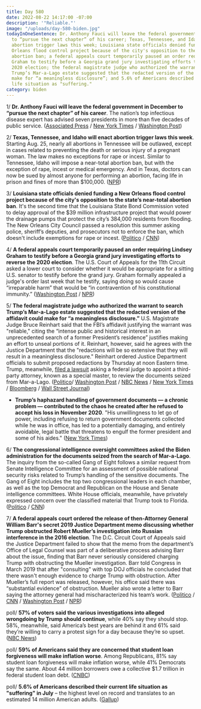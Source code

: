 ```yaml
---
title: Day 580
date: 2022-08-22 14:17:00 -07:00
description: '"Reliable."'
image: "/uploads/day-580-biden.jpg"
todayInOneSentence: Dr. Anthony Fauci will leave the federal government in December
  to “pursue the next chapter” of his career; Texas, Tennessee, and Idaho will enact
  abortion trigger laws this week; Louisiana state officials denied funding a New
  Orleans flood control project because of the city's opposition to the state’s near-total
  abortion ban; a federal appeals court temporarily paused an order requiring Lindsey
  Graham to testify before a Georgia grand jury investigating efforts to reverse the
  2020 election; the federal magistrate judge who authorized the warrant to search
  Trump’s Mar-a-Lago estate suggested that the redacted version of the affidavit could
  make for “a meaningless disclosure”; and 5.6% of Americans described their current
  life situation as "suffering."
category: biden
---
```


1/ **Dr. Anthony Fauci will leave the federal government in December to “pursue the next chapter” of his career**. The nation’s top infectious disease expert has advised seven presidents in more than five decades of public service. ([Associated Press](https://apnews.com/article/anthony-fauci-announces-retirement-7efdacac6a9ff7aa6e2f870b551fe508) / [New York Times](https://www.nytimes.com/2022/08/22/us/politics/fauci-retire.html) / [Washington Post](https://www.washingtonpost.com/health/2022/08/22/fauci-retiring/))

2/ **Texas, Tennessee, and Idaho will enact abortion trigger laws this week**. Starting Aug. 25, nearly all abortions in Tennessee will be outlawed, except in cases related to preventing the death or serious injury of a pregnant woman. The law makes no exceptions for rape or incest. Similar to Tennessee, Idaho will impose a near-total abortion ban, but with the exception of rape, incest or medical emergency. And in Texas, doctors can now be sued by almost anyone for performing an abortion, facing life in prison and fines of more than $100,000. ([NPR](https://www.npr.org/2022/08/22/1118635642/abortion-trigger-ban-tennessee-idaho-texas))

3/ **Louisiana state officials denied funding a New Orleans flood control project because of the city's opposition to the state’s near-total abortion ban**. It's the second time that the Louisiana State Bond Commission voted to delay approval of the $39 million infrastructure project that would power the drainage pumps that protect the city’s 384,000 residents from flooding. The New Orleans City Council passed a resolution this summer asking police, sheriff’s deputies, and prosecutors not to enforce the ban, which doesn't include exemptions for rape or incest. ([Politico](https://www.politico.com/news/2022/08/19/flood-funds-abortion-louisiana-00052877) / [CNN](https://www.cnn.com/2022/08/20/us/louisiana-delay-flood-funding-city-abortion-stance/index.html))

4/ **A federal appeals court temporarily paused an order requiring Lindsey Graham to testify before a Georgia grand jury investigating efforts to reverse the 2020 election**. The U.S. Court of Appeals for the 11th Circuit asked a lower court to consider whether it would be appropriate for a sitting U.S. senator to testify before the grand jury. Graham formally appealed a judge's order last week that he testify, saying doing so would cause “irreparable harm” that would be “in contravention of his constitutional immunity.” ([Washington Post](https://www.washingtonpost.com/national-security/2022/08/21/lindsey-graham-trump-grand-jury-georgia/) / [NPR](https://www.npr.org/2022/08/21/1118677782/graham-gets-a-temporary-reprieve-from-an-order-to-testify-before-a-grand-jury))

5/ **The federal magistrate judge who authorized the warrant to search Trump’s Mar-a-Lago estate suggested that the redacted version of the affidavit could make for “a meaningless disclosure.”** U.S. Magistrate Judge Bruce Reinhart said that the FBI’s affidavit justifying the warrant was "reliable," citing the “intense public and historical interest in an unprecedented search of a former President’s residence” justifies making an effort to unseal portions of it. Reinhart, however, said he agrees with the Justice Department that the "redactions will be so extensive that they will result in a meaningless disclosure." Reinhart ordered Justice Department officials to submit proposed redactions by Thursday at noon Eastern time. Trump, meanwhile, [filed a lawsuit](https://www.cnbc.com/2022/08/22/trump-sues-to-block-doj-from-reviewing-materials-seized-at-mar-a-lago-until-watchdog-appointed.html) asking a federal judge to appoint a third-party attorney, known as a special master, to review the documents seized from Mar-a-Lago. ([Politico](https://www.politico.com/news/2022/08/22/judge-fbi-evidence-mar-a-lago-reliable-00053074)/ [Washington Post](https://www.washingtonpost.com/national-security/2022/08/22/fbi-search-trump-affidavit/) / [NBC News](https://www.nbcnews.com/politics/donald-trump/judge-indicates-may-not-unseal-much-trump-mar-lago-search-affidavit-rcna44190) / [New York Times](https://www.nytimes.com/2022/08/22/us/politics/trump-warrant-affidavit-reinhart.html) / [Bloomberg](https://www.bloomberg.com/news/articles/2022-08-22/trump-judge-affirms-doj-hasn-t-made-case-to-seal-affidavit?sref=MIBMEEoj) / [Wall Street Journal](https://www.wsj.com/articles/trump-search-affidavit-should-be-partly-released-judge-reiterates-11661180042?mod=hp_listb_pos2))

* **Trump’s haphazard handling of government documents — a chronic problem — contributed to the chaos he created after he refused to accept his loss in November 2020**. "His unwillingness to let go of power, including refusing to return government documents collected while he was in office, has led to a potentially damaging, and entirely avoidable, legal battle that threatens to engulf the former president and some of his aides." ([New York Times](https://www.nytimes.com/2022/08/20/us/politics/trump-fbi-search.html))

6/ **The congressional intelligence oversight committees asked the Biden administration for the documents seized from the search of Mar-a-Lago**. The inquiry from the so-called Gang of Eight follows a similar request from Senate Intelligence Committee for an assessment of possible national security risks related to Trump’s handling of the sensitive documents. The Gang of Eight includes the top two congressional leaders in each chamber, as well as the top Democrat and Republican on the House and Senate intelligence committees. White House officials, meanwhile, have privately expressed concern over the classified material that Trump took to Florida. ([Politico](https://www.politico.com/news/2022/08/22/gang-of-8-trump-mar-a-lago-search-00053118) / [CNN](https://www.cnn.com/2022/08/19/politics/white-house-concern-classified-information-mar-a-lago/index.html))

7/ **A federal appeals court ordered the release of then-Attorney General William Barr's secret 2019 Justice Department memo discussing whether Trump obstructed Robert Mueller’s investigation into Russian interference in the 2016 election**. The D.C. Circuit Court of Appeals said the Justice Department failed to show that the memo from the department’s Office of Legal Counsel was part of a deliberative process advising Barr about the issue, finding that Barr never seriously considered charging Trump with obstructing the Mueller investigation. Barr told Congress in March 2019 that after "consulting" with top DOJ officials he concluded that there wasn't enough evidence to charge Trump with obstruction. After Mueller’s full report was released, however, his office said there was “substantial evidence” of obstruction. Mueller also wrote a letter to Barr saying the attorney general had mischaracterized his team’s work. ([Politico](https://www.politico.com/news/2022/08/19/appeals-court-backs-ruling-to-release-doj-memo-on-trump-prosecution-00052880) / [CNN](https://www.cnn.com/2022/08/19/politics/mueller-memo-barr-trump-obstruction-russia/index.html) / [Washington Post](https://www.washingtonpost.com/dc-md-va/2022/08/19/barr-memo-court-mueller-release-russia/) / [NPR](https://www.npr.org/2022/08/20/1118625157/doj-barr-trump-russia-investigation-memo))

poll/ **57% of voters said the various investigations into alleged wrongdoing by Trump should continue**, while 40% say they should stop. 58%, meanwhile, said America’s best years are behind it and 61% said they’re willing to carry a protest sign for a day because they’re so upset. ([NBC News](https://www.nbcnews.com/meet-the-press/first-read/nbc-news-poll-57-voters-say-investigations-trump-continue-rcna43989))

poll/ **59% of Americans said they are concerned that student loan forgiveness will make inflation worse**. Among Republicans, 81% say student loan forgiveness will make inflation worse, while 41% Democrats say the same. About 44 million borrowers owe a collective $1.7 trillion in federal student loan debt. ([CNBC](https://www.cnbc.com/2022/08/22/americans-are-concerned-student-loan-forgiveness-will-worsen-inflation.html))

poll/ **5.6% of Americans described their current life situation as "suffering" in July** – the highest level on record and translates to an estimated 14 million American adults. ([Gallup](https://news.gallup.com/poll/397286/poor-life-ratings-reach-record-high.aspx))